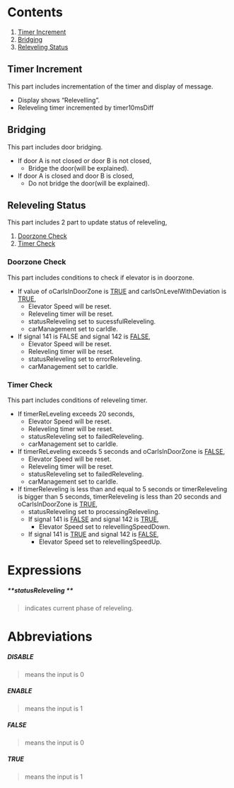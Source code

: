 # Contents

1. [Timer Increment](#timer-increment)
2. [Bridging](#bridging)
3. [Releveling Status](#releveling-status)

## Timer Increment
This part includes incrementation of the timer and display of message.

- Display shows “Relevelling”.
- Releveling timer incremented by timer10msDiff

## Bridging
This part includes door bridging.

- If door A is not closed or door B is not closed,
  - Bridge the door(will be explained).
- If door A is closed and door B is closed,
  - Do not bridge the door(will be explained).

## Releveling Status
This part includes 2 part to update status of releveling,

1. [Doorzone Check](#doorzone-check)
2. [Timer Check](#timer-check)

### Doorzone Check
This part includes conditions to check if elevator is in doorzone.

- If value of oCarIsInDoorZone is [TRUE](#true) and carIsOnLevelWithDeviation is [TRUE](#true),
  - Elevator Speed will be reset.
  - Releveling timer will be reset.
  - statusReleveling set to sucessfulReleveling.
  - carManagement set to carIdle.
- If signal 141 is FALSE and signal 142 is [FALSE](#false),
  - Elevator Speed will be reset.
  - Releveling timer will be reset.
  - statusReleveling set to errorReleveling.
  - carManagement set to carIdle.

### Timer Check
This part includes conditions of releveling timer.

- If timerReLeveling exceeds 20 seconds,
  - Elevator Speed will be reset.
  - Releveling timer will be reset.
  - statusReleveling set to failedReleveling.
  - carManagement set to carIdle.
- If timerReLeveling exceeds 5 seconds and oCarIsInDoorZone is [FALSE](#false),
  - Elevator Speed will be reset.
  - Releveling timer will be reset.
  - statusReleveling set to failedReleveling.
  - carManagement set to carIdle.
- If timerReleveling is less than and equal to 5 seconds or timerReleveling is bigger than 5 seconds, timerReleveling is less than 20 seconds and oCarIsInDoorZone is [TRUE](#true),
  - statusReleveling set to processingReleveling.
  - If signal 141 is [FALSE](#false) and signal 142 is [TRUE](#true),
    - Elevator Speed set to relevellingSpeedDown.
  - If signal 141 is [TRUE](#true) and signal 142 is [FALSE](#false),
    - Elevator Speed set to relevellingSpeedUp.

# Expressions

 ##### **statusReleveling **
 > indicates current phase of releveling.

# Abbreviations

 ##### **DISABLE** 
 > means the input is 0
 ##### **ENABLE**
 > means the input is 1
 ##### **FALSE** 
 > means the input is 0
 ##### **TRUE**
 > means the input is 1

